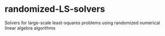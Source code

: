 # randomized-LS-solvers
Solvers for large-scale least-squares problems using randomized numerical linear algebra algorithms
